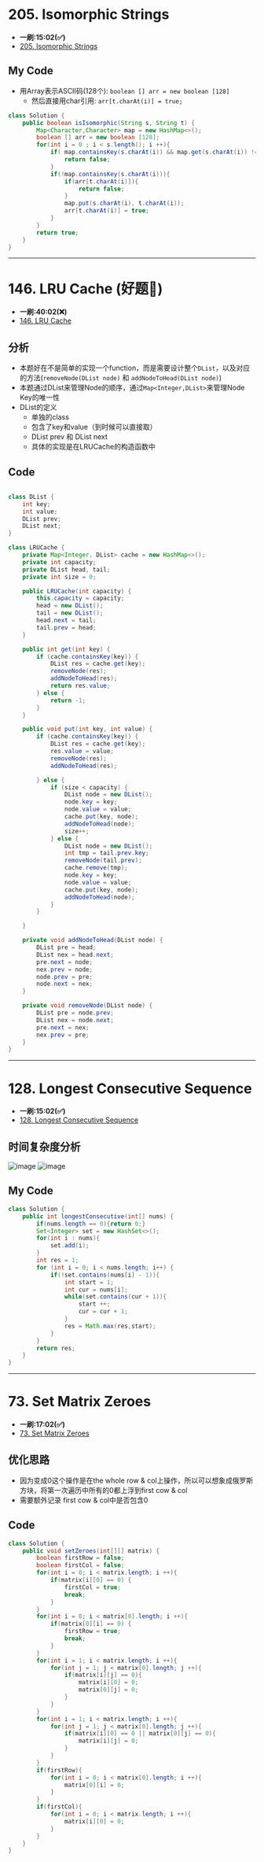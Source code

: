 # 205. Isomorphic Strings 
* **一刷:15:02(✅)**
* [205. Isomorphic Strings ](https://leetcode.com/problems/isomorphic-strings/)

## My Code
* 用Array表示ASCII码(128个): `boolean [] arr = new boolean [128]`
  * 然后直接用char引用: `arr[t.charAt(i)] = true;`
```java
class Solution {
    public boolean isIsomorphic(String s, String t) {
        Map<Character,Character> map = new HashMap<>();
        boolean [] arr = new boolean [128];
        for(int i = 0 ; i < s.length(); i ++){
            if( map.containsKey(s.charAt(i)) && map.get(s.charAt(i)) != t.charAt(i)){
                return false;
            }
            if(!map.containsKey(s.charAt(i))){
                if(arr[t.charAt(i)]){
                    return false;
                }
                map.put(s.charAt(i), t.charAt(i));
                arr[t.charAt(i)] = true;
            }
        }
        return true;
    }
}
```
***
# 146. LRU Cache (好题🌟)
* **一刷:40:02(❌)**
* [146. LRU Cache](https://leetcode.com/problems/lru-cache/)

## 分析
* 本题好在不是简单的实现一个function，而是需要设计整个`DList`，以及对应的方法(`removeNode(DList node)` 和 `addNodeToHead(DList node)`)
* 本题通过DList来管理Node的顺序，通过`Map<Integer,DList>`来管理Node Key的唯一性
* DList的定义
  * 单独的class
  * 包含了key和value（到时候可以直接取）
  * DList prev 和 DList next
  * 具体的实现是在LRUCache的构造函数中
## Code
```java

class DList {
    int key;
    int value;
    DList prev;
    DList next;
}

class LRUCache {
    private Map<Integer, DList> cache = new HashMap<>();
    private int capacity;
    private DList head, tail;
    private int size = 0;

    public LRUCache(int capacity) {
        this.capacity = capacity;
        head = new DList();
        tail = new DList();
        head.next = tail;
        tail.prev = head;
    }

    public int get(int key) {
        if (cache.containsKey(key)) {
            DList res = cache.get(key);
            removeNode(res);
            addNodeToHead(res);
            return res.value;
        } else {
            return -1;
        }
    }

    public void put(int key, int value) {
        if (cache.containsKey(key)) {
            DList res = cache.get(key);
            res.value = value;
            removeNode(res);
            addNodeToHead(res);

        } else {
            if (size < capacity) {
                DList node = new DList();
                node.key = key;
                node.value = value;
                cache.put(key, node);
                addNodeToHead(node);
                size++;
            } else {
                DList node = new DList();
                int tmp = tail.prev.key;
                removeNode(tail.prev);
                cache.remove(tmp);
                node.key = key;
                node.value = value;
                cache.put(key, node);
                addNodeToHead(node);
            }
        }

    }

    private void addNodeToHead(DList node) {
        DList pre = head;
        DList nex = head.next;
        pre.next = node;
        nex.prev = node;
        node.prev = pre;
        node.next = nex;
    }

    private void removeNode(DList node) {
        DList pre = node.prev;
        DList nex = node.next;
        pre.next = nex;
        nex.prev = pre;
    }
}
```
***
# 128. Longest Consecutive Sequence
* **一刷:15:02(✅)**
* [128. Longest Consecutive Sequence](https://leetcode.com/problems/longest-consecutive-sequence/)
## 时间复杂度分析
![image](../Chapter3_Hashtable/img/128.png)
![image](../Chapter3_Hashtable/img/128_1.png)

## My Code
```java
class Solution {
    public int longestConsecutive(int[] nums) {
        if(nums.length == 0){return 0;}
        Set<Integer> set = new HashSet<>();
        for(int i : nums){
            set.add(i);
        }
        int res = 1;
        for (int i = 0; i < nums.length; i++) {
            if(!set.contains(nums[i] - 1)){
                int start = 1;
                int cur = nums[i];
                while(set.contains(cur + 1)){
                    start ++;
                    cur = cur + 1;
                }
                res = Math.max(res,start);
            }
        }
        return res;
    }
}
```
***
# 73. Set Matrix Zeroes
* **一刷:17:02(✅)**
* [73. Set Matrix Zeroes](https://leetcode.com/problems/set-matrix-zeroes/)
## 优化思路
* 因为变成0这个操作是在the whole row & col上操作，所以可以想象成俄罗斯方块，将第一次遍历中所有的0都上浮到first cow & col
* 需要额外记录 first cow & col中是否包含0

## Code
```java
class Solution {
    public void setZeroes(int[][] matrix) {
        boolean firstRow = false;
        boolean firstCol = false;
        for(int i = 0; i < matrix.length; i ++){
            if(matrix[i][0] == 0) {
                firstCol = true;
                break;
            }
        }
        for(int i = 0; i < matrix[0].length; i ++){
            if(matrix[0][i] == 0) {
                firstRow = true;
                break;
            }
        }
        for(int i = 1; i < matrix.length; i ++){
            for(int j = 1; j < matrix[0].length; j ++){
                if(matrix[i][j] == 0){
                    matrix[i][0] = 0;
                    matrix[0][j] = 0;
                }
            }
        }
        for(int i = 1; i < matrix.length; i ++){
            for(int j = 1; j < matrix[0].length; j ++){
                if(matrix[i][0] == 0 || matrix[0][j] == 0){
                    matrix[i][j] = 0;
                }
            }
        }
        if(firstRow){
            for(int i = 0; i < matrix[0].length; i ++){
                matrix[0][i] = 0;
            }
        }
        if(firstCol){
            for(int i = 0; i < matrix.length; i ++){
                matrix[i][0] = 0;
            }
        }
    }
}
```